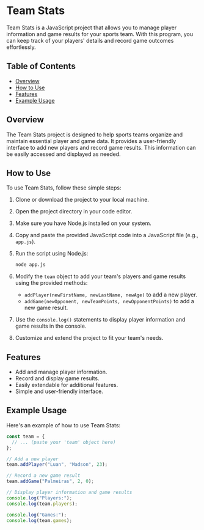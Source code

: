 # Team Stats

Team Stats is a JavaScript project that allows you to manage player information and game results for your sports team. With this program, you can keep track of your players' details and record game outcomes effortlessly.

## Table of Contents

- [Overview](#overview)
- [How to Use](#how-to-use)
- [Features](#features)
- [Example Usage](#example-usage)

## Overview

The Team Stats project is designed to help sports teams organize and maintain essential player and game data. It provides a user-friendly interface to add new players and record game results. This information can be easily accessed and displayed as needed.

## How to Use

To use Team Stats, follow these simple steps:

1. Clone or download the project to your local machine.

2. Open the project directory in your code editor.

3. Make sure you have Node.js installed on your system.

4. Copy and paste the provided JavaScript code into a JavaScript file (e.g., `app.js`).

5. Run the script using Node.js:

   ```bash
   node app.js

6. Modify the `team` object to add your team's players and game results using the provided methods:
   - `addPlayer(newFirstName, newLastName, newAge)` to add a new player.
   - `addGame(newOpponent, newTeamPoints, newOpponentPoints)` to add a new game result.

7. Use the `console.log()` statements to display player information and game results in the console.

8. Customize and extend the project to fit your team's needs.

## Features

- Add and manage player information.
- Record and display game results.
- Easily extendable for additional features.
- Simple and user-friendly interface.

## Example Usage

Here's an example of how to use Team Stats:

```javascript
const team = {
  // ... (paste your 'team' object here)
};

// Add a new player
team.addPlayer("Luan", "Madson", 23);

// Record a new game result
team.addGame("Palmeiras", 2, 0);

// Display player information and game results
console.log("Players:");
console.log(team.players);

console.log("Games:");
console.log(team.games);
